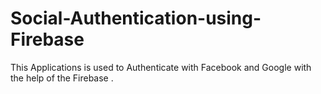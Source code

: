 # Social-Authentication-using-Firebase

This Applications is used to Authenticate with Facebook and Google with the help of the Firebase . 
